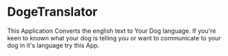 # DogeTranslator

This Application Converts the english text to Your Dog language. If you're keen to known what your dog is telling you or want to communicate to your dog in it's language try this App.

